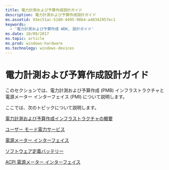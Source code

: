 ```yaml
---
title: 電力計測および予算作成設計ガイド
description: 電力計測および予算作成設計ガイド
ms.assetid: 93ec51ac-5180-4495-98b4-a48342957ec1
keywords:
  - '電力計測および予算作成 WDK, 設計ガイド'
ms.date: 10/09/2017
ms.topic: article
ms.prod: windows-hardware
ms.technology: windows-devices
---
```


# <a name="power-metering-and-budgeting-design-guide"></a>電力計測および予算作成設計ガイド


このセクションでは、電力計測および予算作成 (PMB) インフラストラクチャと電源メーター インターフェイス (PMI) について説明します。

ここでは、次のトピックについて説明します。

[電力計測および予算作成インフラストラクチャの概要](overview-of-the-power-metering-and-budgeting-infrastructure.md)

[ユーザー モード電力サービス](user-mode-power-service.md)

[電源メーター インターフェイス](power-meter-interface.md)

[ソフトウェア定義バッテリー](software-defined-batteries.md)

[ACPI 電源メーター インターフェイス](acpi-power-meter-interface.md)



 

 

 




